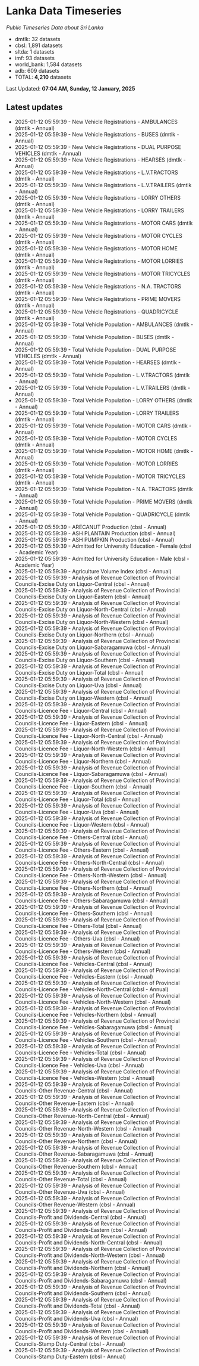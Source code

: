 # Lanka Data Timeseries
*Public Timeseries Data about Sri Lanka*

* dmtlk: 32 datasets
* cbsl: 1,891 datasets
* sltda: 1 datasets
* imf: 93 datasets
* world_bank: 1,584 datasets
* adb: 609 datasets
* TOTAL: **4,210** datasets

Last Updated: **07:04 AM, Sunday, 12 January, 2025**

## Latest updates

* 2025-01-12 05:59:39 - New Vehicle Registrations - AMBULANCES (dmtlk - Annual)
* 2025-01-12 05:59:39 - New Vehicle Registrations - BUSES (dmtlk - Annual)
* 2025-01-12 05:59:39 - New Vehicle Registrations - DUAL PURPOSE VEHICLES (dmtlk - Annual)
* 2025-01-12 05:59:39 - New Vehicle Registrations - HEARSES (dmtlk - Annual)
* 2025-01-12 05:59:39 - New Vehicle Registrations - L.V.TRACTORS (dmtlk - Annual)
* 2025-01-12 05:59:39 - New Vehicle Registrations - L.V.TRAILERS (dmtlk - Annual)
* 2025-01-12 05:59:39 - New Vehicle Registrations - LORRY OTHERS (dmtlk - Annual)
* 2025-01-12 05:59:39 - New Vehicle Registrations - LORRY TRAILERS (dmtlk - Annual)
* 2025-01-12 05:59:39 - New Vehicle Registrations - MOTOR CARS (dmtlk - Annual)
* 2025-01-12 05:59:39 - New Vehicle Registrations - MOTOR CYCLES (dmtlk - Annual)
* 2025-01-12 05:59:39 - New Vehicle Registrations - MOTOR HOME (dmtlk - Annual)
* 2025-01-12 05:59:39 - New Vehicle Registrations - MOTOR LORRIES (dmtlk - Annual)
* 2025-01-12 05:59:39 - New Vehicle Registrations - MOTOR TRICYCLES (dmtlk - Annual)
* 2025-01-12 05:59:39 - New Vehicle Registrations - N.A. TRACTORS (dmtlk - Annual)
* 2025-01-12 05:59:39 - New Vehicle Registrations - PRIME MOVERS (dmtlk - Annual)
* 2025-01-12 05:59:39 - New Vehicle Registrations - QUADRICYCLE (dmtlk - Annual)
* 2025-01-12 05:59:39 - Total Vehicle Population - AMBULANCES (dmtlk - Annual)
* 2025-01-12 05:59:39 - Total Vehicle Population - BUSES (dmtlk - Annual)
* 2025-01-12 05:59:39 - Total Vehicle Population - DUAL PURPOSE VEHICLES (dmtlk - Annual)
* 2025-01-12 05:59:39 - Total Vehicle Population - HEARSES (dmtlk - Annual)
* 2025-01-12 05:59:39 - Total Vehicle Population - L.V.TRACTORS (dmtlk - Annual)
* 2025-01-12 05:59:39 - Total Vehicle Population - L.V.TRAILERS (dmtlk - Annual)
* 2025-01-12 05:59:39 - Total Vehicle Population - LORRY OTHERS (dmtlk - Annual)
* 2025-01-12 05:59:39 - Total Vehicle Population - LORRY TRAILERS (dmtlk - Annual)
* 2025-01-12 05:59:39 - Total Vehicle Population - MOTOR CARS (dmtlk - Annual)
* 2025-01-12 05:59:39 - Total Vehicle Population - MOTOR CYCLES (dmtlk - Annual)
* 2025-01-12 05:59:39 - Total Vehicle Population - MOTOR HOME (dmtlk - Annual)
* 2025-01-12 05:59:39 - Total Vehicle Population - MOTOR LORRIES (dmtlk - Annual)
* 2025-01-12 05:59:39 - Total Vehicle Population - MOTOR TRICYCLES (dmtlk - Annual)
* 2025-01-12 05:59:39 - Total Vehicle Population - N.A. TRACTORS (dmtlk - Annual)
* 2025-01-12 05:59:39 - Total Vehicle Population - PRIME MOVERS (dmtlk - Annual)
* 2025-01-12 05:59:39 - Total Vehicle Population - QUADRICYCLE (dmtlk - Annual)
* 2025-01-12 05:59:39 - ARECANUT Production (cbsl - Annual)
* 2025-01-12 05:59:39 - ASH PLANTAIN Production (cbsl - Annual)
* 2025-01-12 05:59:39 - ASH PUMPKIN Production (cbsl - Annual)
* 2025-01-12 05:59:39 - Admitted for University Education - Female (cbsl - Academic Year)
* 2025-01-12 05:59:39 - Admitted for University Education - Male (cbsl - Academic Year)
* 2025-01-12 05:59:39 - Agriculture Volume Index (cbsl - Annual)
* 2025-01-12 05:59:39 - Analysis of Revenue Collection of Provincial Councils-Excise Duty on Liquor-Central (cbsl - Annual)
* 2025-01-12 05:59:39 - Analysis of Revenue Collection of Provincial Councils-Excise Duty on Liquor-Eastern (cbsl - Annual)
* 2025-01-12 05:59:39 - Analysis of Revenue Collection of Provincial Councils-Excise Duty on Liquor-North-Central (cbsl - Annual)
* 2025-01-12 05:59:39 - Analysis of Revenue Collection of Provincial Councils-Excise Duty on Liquor-North-Western (cbsl - Annual)
* 2025-01-12 05:59:39 - Analysis of Revenue Collection of Provincial Councils-Excise Duty on Liquor-Northern (cbsl - Annual)
* 2025-01-12 05:59:39 - Analysis of Revenue Collection of Provincial Councils-Excise Duty on Liquor-Sabaragamuwa (cbsl - Annual)
* 2025-01-12 05:59:39 - Analysis of Revenue Collection of Provincial Councils-Excise Duty on Liquor-Southern (cbsl - Annual)
* 2025-01-12 05:59:39 - Analysis of Revenue Collection of Provincial Councils-Excise Duty on Liquor-Total (cbsl - Annual)
* 2025-01-12 05:59:39 - Analysis of Revenue Collection of Provincial Councils-Excise Duty on Liquor-Uva (cbsl - Annual)
* 2025-01-12 05:59:39 - Analysis of Revenue Collection of Provincial Councils-Excise Duty on Liquor-Western (cbsl - Annual)
* 2025-01-12 05:59:39 - Analysis of Revenue Collection of Provincial Councils-Licence Fee - Liquor-Central (cbsl - Annual)
* 2025-01-12 05:59:39 - Analysis of Revenue Collection of Provincial Councils-Licence Fee - Liquor-Eastern (cbsl - Annual)
* 2025-01-12 05:59:39 - Analysis of Revenue Collection of Provincial Councils-Licence Fee - Liquor-North-Central (cbsl - Annual)
* 2025-01-12 05:59:39 - Analysis of Revenue Collection of Provincial Councils-Licence Fee - Liquor-North-Western (cbsl - Annual)
* 2025-01-12 05:59:39 - Analysis of Revenue Collection of Provincial Councils-Licence Fee - Liquor-Northern (cbsl - Annual)
* 2025-01-12 05:59:39 - Analysis of Revenue Collection of Provincial Councils-Licence Fee - Liquor-Sabaragamuwa (cbsl - Annual)
* 2025-01-12 05:59:39 - Analysis of Revenue Collection of Provincial Councils-Licence Fee - Liquor-Southern (cbsl - Annual)
* 2025-01-12 05:59:39 - Analysis of Revenue Collection of Provincial Councils-Licence Fee - Liquor-Total (cbsl - Annual)
* 2025-01-12 05:59:39 - Analysis of Revenue Collection of Provincial Councils-Licence Fee - Liquor-Uva (cbsl - Annual)
* 2025-01-12 05:59:39 - Analysis of Revenue Collection of Provincial Councils-Licence Fee - Liquor-Western (cbsl - Annual)
* 2025-01-12 05:59:39 - Analysis of Revenue Collection of Provincial Councils-Licence Fee - Others-Central (cbsl - Annual)
* 2025-01-12 05:59:39 - Analysis of Revenue Collection of Provincial Councils-Licence Fee - Others-Eastern (cbsl - Annual)
* 2025-01-12 05:59:39 - Analysis of Revenue Collection of Provincial Councils-Licence Fee - Others-North-Central (cbsl - Annual)
* 2025-01-12 05:59:39 - Analysis of Revenue Collection of Provincial Councils-Licence Fee - Others-North-Western (cbsl - Annual)
* 2025-01-12 05:59:39 - Analysis of Revenue Collection of Provincial Councils-Licence Fee - Others-Northern (cbsl - Annual)
* 2025-01-12 05:59:39 - Analysis of Revenue Collection of Provincial Councils-Licence Fee - Others-Sabaragamuwa (cbsl - Annual)
* 2025-01-12 05:59:39 - Analysis of Revenue Collection of Provincial Councils-Licence Fee - Others-Southern (cbsl - Annual)
* 2025-01-12 05:59:39 - Analysis of Revenue Collection of Provincial Councils-Licence Fee - Others-Total (cbsl - Annual)
* 2025-01-12 05:59:39 - Analysis of Revenue Collection of Provincial Councils-Licence Fee - Others-Uva (cbsl - Annual)
* 2025-01-12 05:59:39 - Analysis of Revenue Collection of Provincial Councils-Licence Fee - Others-Western (cbsl - Annual)
* 2025-01-12 05:59:39 - Analysis of Revenue Collection of Provincial Councils-Licence Fee - Vehicles-Central (cbsl - Annual)
* 2025-01-12 05:59:39 - Analysis of Revenue Collection of Provincial Councils-Licence Fee - Vehicles-Eastern (cbsl - Annual)
* 2025-01-12 05:59:39 - Analysis of Revenue Collection of Provincial Councils-Licence Fee - Vehicles-North-Central (cbsl - Annual)
* 2025-01-12 05:59:39 - Analysis of Revenue Collection of Provincial Councils-Licence Fee - Vehicles-North-Western (cbsl - Annual)
* 2025-01-12 05:59:39 - Analysis of Revenue Collection of Provincial Councils-Licence Fee - Vehicles-Northern (cbsl - Annual)
* 2025-01-12 05:59:39 - Analysis of Revenue Collection of Provincial Councils-Licence Fee - Vehicles-Sabaragamuwa (cbsl - Annual)
* 2025-01-12 05:59:39 - Analysis of Revenue Collection of Provincial Councils-Licence Fee - Vehicles-Southern (cbsl - Annual)
* 2025-01-12 05:59:39 - Analysis of Revenue Collection of Provincial Councils-Licence Fee - Vehicles-Total (cbsl - Annual)
* 2025-01-12 05:59:39 - Analysis of Revenue Collection of Provincial Councils-Licence Fee - Vehicles-Uva (cbsl - Annual)
* 2025-01-12 05:59:39 - Analysis of Revenue Collection of Provincial Councils-Licence Fee - Vehicles-Western (cbsl - Annual)
* 2025-01-12 05:59:39 - Analysis of Revenue Collection of Provincial Councils-Other Revenue-Central (cbsl - Annual)
* 2025-01-12 05:59:39 - Analysis of Revenue Collection of Provincial Councils-Other Revenue-Eastern (cbsl - Annual)
* 2025-01-12 05:59:39 - Analysis of Revenue Collection of Provincial Councils-Other Revenue-North-Central (cbsl - Annual)
* 2025-01-12 05:59:39 - Analysis of Revenue Collection of Provincial Councils-Other Revenue-North-Western (cbsl - Annual)
* 2025-01-12 05:59:39 - Analysis of Revenue Collection of Provincial Councils-Other Revenue-Northern (cbsl - Annual)
* 2025-01-12 05:59:39 - Analysis of Revenue Collection of Provincial Councils-Other Revenue-Sabaragamuwa (cbsl - Annual)
* 2025-01-12 05:59:39 - Analysis of Revenue Collection of Provincial Councils-Other Revenue-Southern (cbsl - Annual)
* 2025-01-12 05:59:39 - Analysis of Revenue Collection of Provincial Councils-Other Revenue-Total (cbsl - Annual)
* 2025-01-12 05:59:39 - Analysis of Revenue Collection of Provincial Councils-Other Revenue-Uva (cbsl - Annual)
* 2025-01-12 05:59:39 - Analysis of Revenue Collection of Provincial Councils-Other Revenue-Western (cbsl - Annual)
* 2025-01-12 05:59:39 - Analysis of Revenue Collection of Provincial Councils-Profit and Dividends-Central (cbsl - Annual)
* 2025-01-12 05:59:39 - Analysis of Revenue Collection of Provincial Councils-Profit and Dividends-Eastern (cbsl - Annual)
* 2025-01-12 05:59:39 - Analysis of Revenue Collection of Provincial Councils-Profit and Dividends-North-Central (cbsl - Annual)
* 2025-01-12 05:59:39 - Analysis of Revenue Collection of Provincial Councils-Profit and Dividends-North-Western (cbsl - Annual)
* 2025-01-12 05:59:39 - Analysis of Revenue Collection of Provincial Councils-Profit and Dividends-Northern (cbsl - Annual)
* 2025-01-12 05:59:39 - Analysis of Revenue Collection of Provincial Councils-Profit and Dividends-Sabaragamuwa (cbsl - Annual)
* 2025-01-12 05:59:39 - Analysis of Revenue Collection of Provincial Councils-Profit and Dividends-Southern (cbsl - Annual)
* 2025-01-12 05:59:39 - Analysis of Revenue Collection of Provincial Councils-Profit and Dividends-Total (cbsl - Annual)
* 2025-01-12 05:59:39 - Analysis of Revenue Collection of Provincial Councils-Profit and Dividends-Uva (cbsl - Annual)
* 2025-01-12 05:59:39 - Analysis of Revenue Collection of Provincial Councils-Profit and Dividends-Western (cbsl - Annual)
* 2025-01-12 05:59:39 - Analysis of Revenue Collection of Provincial Councils-Stamp Duty-Central (cbsl - Annual)
* 2025-01-12 05:59:39 - Analysis of Revenue Collection of Provincial Councils-Stamp Duty-Eastern (cbsl - Annual)